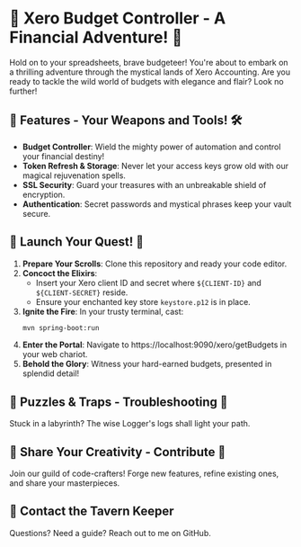 # 💼 Xero Budget Controller - A Financial Adventure! 🎢

Hold on to your spreadsheets, brave budgeteer! You're about to embark on a thrilling adventure through the mystical lands of Xero Accounting. Are you ready to tackle the wild world of budgets with elegance and flair? Look no further!

## 🏰 Features - Your Weapons and Tools! 🛠️

- **Budget Controller**: Wield the mighty power of automation and control your financial destiny!
- **Token Refresh & Storage**: Never let your access keys grow old with our magical rejuvenation spells.
- **SSL Security**: Guard your treasures with an unbreakable shield of encryption.
- **Authentication**: Secret passwords and mystical phrases keep your vault secure.

## 🚀 Launch Your Quest! 🌟

1. **Prepare Your Scrolls**: Clone this repository and ready your code editor.
2. **Concoct the Elixirs**:
    - Insert your Xero client ID and secret where `${CLIENT-ID}` and `${CLIENT-SECRET}` reside.
    - Ensure your enchanted key store `keystore.p12` is in place.
3. **Ignite the Fire**: In your trusty terminal, cast:
   ```bash
   mvn spring-boot:run
4. **Enter the Portal**: Navigate to https://localhost:9090/xero/getBudgets in your web chariot.
5. **Behold the Glory**: Witness your hard-earned budgets, presented in splendid detail!

## 🧩 Puzzles & Traps - Troubleshooting 🏹
Stuck in a labyrinth? The wise Logger's logs shall light your path.

## 🎨 Share Your Creativity - Contribute 🎨
Join our guild of code-crafters! Forge new features, refine existing ones, and share your masterpieces.

## 💌 Contact the Tavern Keeper
Questions? Need a guide? Reach out to me on GitHub.

